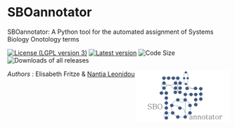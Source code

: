 # SBOannotator

SBOannotator: A Python tool for the automated assignment of Systems Biology Onotology terms

[![License (LGPL version 3)](https://img.shields.io/badge/license-LGPLv3.0-blue.svg?style=plastic)](http://opensource.org/licenses/LGPL-3.0)
[![Latest version](https://img.shields.io/badge/Latest_version-0.9-brightgreen.svg?style=plastic)](https://github.com/draeger-lab/SBOannotator/releases/)
![Code Size](https://img.shields.io/github/languages/code-size/draeger-lab/SBOannotator.svg?style=plastic)
![Downloads of all releases](https://img.shields.io/github/downloads/draeger-lab/SBOannotator/total.svg?style=plastic)

<img align="right" src="SBOannotator_logo.png" alt="drawing" width="210"/> 

*Authors* : Elisabeth Fritze & [Nantia Leonidou](https://github.com/NantiaL)

